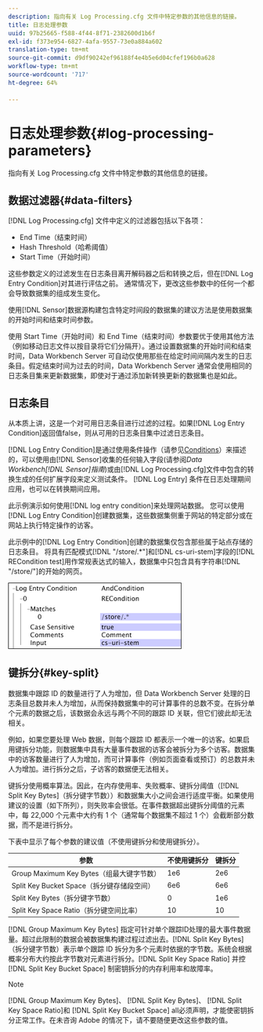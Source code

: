 ```yaml
---
description: 指向有关 Log Processing.cfg 文件中特定参数的其他信息的链接。
title: 日志处理参数
uuid: 97b25665-f588-4f44-8f71-2382600d1b6f
exl-id: f373e954-6827-4afa-9557-73e0a884a602
translation-type: tm+mt
source-git-commit: d9df90242ef96188f4e4b5e6d04cfef196b0a628
workflow-type: tm+mt
source-wordcount: '717'
ht-degree: 64%

---
```


# 日志处理参数{#log-processing-parameters}

指向有关 Log Processing.cfg 文件中特定参数的其他信息的链接。

<!--
c_data_filters.xml
-->

## 数据过滤器{#data-filters}

[!DNL Log Processing.cfg] 文件中定义的过滤器包括以下各项：

* End Time（结束时间）
* Hash Threshold（哈希阈值）
* Start Time（开始时间）

这些参数定义的过滤发生在日志条目离开解码器之后和转换之后，但在[!DNL Log Entry Condition]对其进行评估之前。 通常情况下，更改这些参数中的任何一个都会导致数据集的组成发生变化。

使用[!DNL Sensor]数据源构建包含特定时间段的数据集的建议方法是使用数据集的开始时间和结束时间参数。

使用 Start Time（开始时间）和 End Time（结束时间）参数要优于使用其他方法（例如移动日志文件以按目录将它们分隔开）。通过设置数据集的开始时间和结束时间，Data Workbench Server 可自动仅使用那些在给定时间间隔内发生的日志条目。假定结束时间为过去的时间，Data Workbench Server 通常会使用相同的日志条目集来更新数据集，即使对于通过添加新转换更新的数据集也是如此。

<!--
c_log_entry_con.xml
-->

## 日志条目

从本质上讲，这是一个对可用日志条目进行过滤的过程。如果[!DNL Log Entry Condition]返回值false，则从可用的日志条目集中过滤日志条目。

[!DNL Log Entry Condition]是通过使用条件操作（请参见[Conditions](../../../home/c-dataset-const-proc/c-conditions/c-abt-cond.md)）来描述的，可以使用由[!DNL Sensor]收集的任何输入字段(请参阅&#x200B;*Data Workbench[!DNL Sensor]指南*)或由[!DNL Log Processing.cfg]文件中包含的转换生成的任何扩展字段来定义测试条件。 [!DNL Log Entry] 条件在日志处理期间应用，也可以在转换期间应用。

此示例演示如何使用[!DNL log entry condition]来处理网站数据。 您可以使用[!DNL Log Entry Condition]创建数据集，这些数据集侧重于网站的特定部分或在网站上执行特定操作的访客。

此示例中的[!DNL Log Entry Condition]创建的数据集仅包含那些属于站点存储的日志条目。 将具有匹配模式[!DNL "/store/.*"]和[!DNL cs-uri-stem]字段的[!DNL RECondition test]用作常规表达式的输入，数据集中只包含具有字符串[!DNL "/store/"]的开始的网页。

![](assets/cfg_LogProcessing_LogEntryCondition.png)

<!--
c_key_split.xml
-->

## 键拆分{#key-split}

数据集中跟踪 ID 的数量进行了人为增加，但 Data Workbench Server 处理的日志条目总数并未人为增加，从而保持数据集中的可计算事件的总数不变。在拆分单个元素的数据之后，该数据会永远与两个不同的跟踪 ID 关联，但它们彼此却无法相关。

例如，如果您要处理 Web 数据，则每个跟踪 ID 都表示一个唯一的访客。如果启用键拆分功能，则数据集中具有大量事件数据的访客会被拆分为多个访客。数据集中的访客数量进行了人为增加，而可计算事件（例如页面查看或预订）的总数并未人为增加。进行拆分之后，子访客的数据便无法相关。

键拆分使用概率算法。因此，在内存使用率、失败概率、键拆分阈值（[!DNL Split Key Bytes]（拆分键字节数））和数据集大小之间会进行适度平衡。如果使用建议的设置（如下所列），则失败率会很低。在事件数据超出键拆分阈值的元素中，每 22,000 个元素中大约有 1 个（通常每个数据集不超过 1 个）会截断部分数据，而不是进行拆分。

下表中显示了每个参数的建议值（不使用键拆分和使用键拆分）。

| 参数 | 不使用键拆分 | 键拆分 |
|---|---|---|
| Group Maximum Key Bytes（组最大键字节数） | 1e6 | 2e6 |
| Split Key Bucket Space（拆分键存储段空间） | 6e6 | 6e6 |
| Split Key Bytes（拆分键字节数） | 0 | 1e6 |
| Split Key Space Ratio（拆分键空间比率） | 10 | 10 |

[!DNL Group Maximum Key Bytes] 指定可针对单个跟踪ID处理的最大事件数据量。超过此限制的数据会被数据集构建过程过滤出去。[!DNL Split Key Bytes]（拆分键字节数）表示单个跟踪 ID 拆分为多个元素时依据的字节数。系统会根据概率分布大约按此字节数对元素进行拆分。[!DNL Split Key Space Ratio] 并控 [!DNL Split Key Bucket Space] 制密钥拆分的内存利用率和故障率。

>[!NOTE]
>
>[!DNL Group Maximum Key Bytes]、 [!DNL Split Key Bytes]、 [!DNL Split Key Space Ratio]和 [!DNL Split Key Bucket Space] all必须声明，才能使密钥拆分正常工作。在未咨询 Adobe 的情况下，请不要随便更改这些参数的值。
